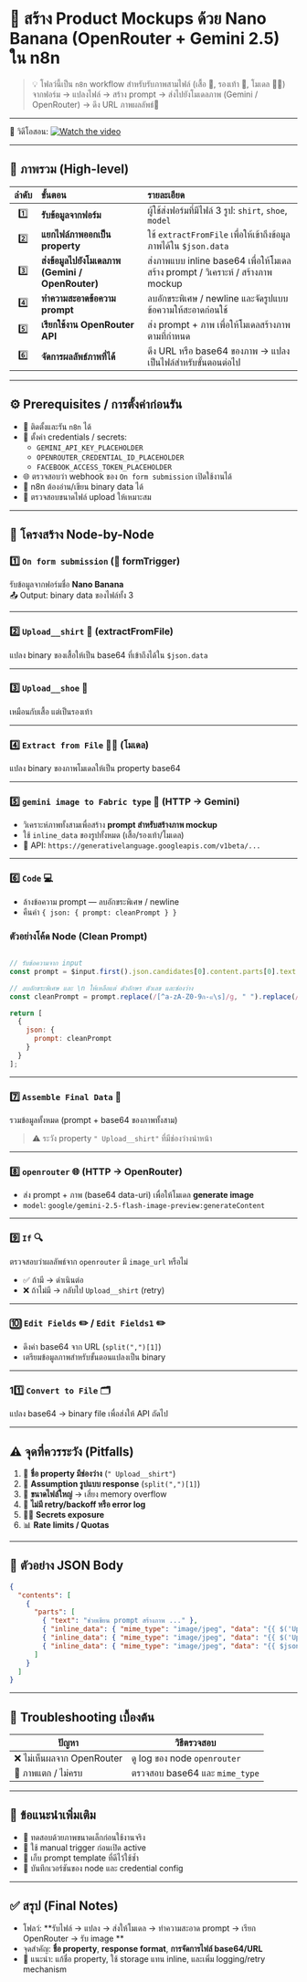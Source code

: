 # 🎨 สร้าง Product Mockups ด้วย Nano Banana (OpenRouter + Gemini 2.5) ใน n8n

> 💡 โฟลว์นี้เป็น `n8n` workflow สำหรับรับภาพสามไฟล์ (เสื้อ 👕, รองเท้า 👟, โมเดล 🧍‍♀️) จากฟอร์ม → แปลงไฟล์ → สร้าง prompt → ส่งไปยังโมเดลภาพ (Gemini / OpenRouter) → ดึง URL ภาพผลลัพธ์📸  

---

🎥 วิดีโอสอน: 
[![Watch the video](https://github.com/novelbiz/AI_Automation/blob/main/assets/thumbnail/Generate%20Product%20Mockups%20with%20Nano%20Banana.png)](https://youtu.be/TC5sTjpcEws?si=LT4NroL6Iwbob2nF)

---

## 🧩 ภาพรวม (High-level)

| ลำดับ | ขั้นตอน                                          | รายละเอียด                                                                      |
| :---: | :----------------------------------------------- | :------------------------------------------------------------------------------ |
|  1️⃣  | **รับข้อมูลจากฟอร์ม**                            | ผู้ใช้ส่งฟอร์มที่มีไฟล์ 3 รูป: `shirt`, `shoe`, `model`                         |
|  2️⃣  | **แยกไฟล์ภาพออกเป็น property**                   | ใช้ `extractFromFile` เพื่อให้เข้าถึงข้อมูลภาพได้ใน `$json.data`                |
|  3️⃣  | **ส่งข้อมูลไปยังโมเดลภาพ (Gemini / OpenRouter)** | ส่งภาพแบบ inline base64 เพื่อให้โมเดลสร้าง prompt / วิเคราะห์ / สร้างภาพ mockup |
|  4️⃣  | **ทำความสะอาดข้อความ prompt**                    | ลบอักขระพิเศษ / newline และจัดรูปแบบข้อความให้สะอาดก่อนใช้                      |
|  5️⃣  | **เรียกใช้งาน OpenRouter API**                   | ส่ง prompt + ภาพ เพื่อให้โมเดลสร้างภาพตามที่กำหนด                               |
|  6️⃣  | **จัดการผลลัพธ์ภาพที่ได้**                       | ดึง URL หรือ base64 ของภาพ → แปลงเป็นไฟล์สำหรับขั้นตอนต่อไป                     |

---

## ⚙️ Prerequisites / การตั้งค่าก่อนรัน

* 🧩 ติดตั้งและรัน `n8n` ได้
* 🔐 ตั้งค่า credentials / secrets:
  * `GEMINI_API_KEY_PLACEHOLDER`
  * `OPENROUTER_CREDENTIAL_ID_PLACEHOLDER`
  * `FACEBOOK_ACCESS_TOKEN_PLACEHOLDER`
* 🌐 ตรวจสอบว่า webhook ของ `On form submission` เปิดใช้งานได้
* 💾 n8n ต้องอ่าน/เขียน binary data ได้
* 📏 ตรวจสอบขนาดไฟล์ upload ให้เหมาะสม

---

## 🧱 โครงสร้าง Node-by-Node

### 1️⃣ `On form submission` (🧾 formTrigger)
รับข้อมูลจากฟอร์มชื่อ **Nano Banana**  
📤 Output: binary data ของไฟล์ทั้ง 3

---

### 2️⃣ `Upload__shirt` 👕 (extractFromFile)
แปลง binary ของเสื้อให้เป็น base64 ที่เข้าถึงได้ใน `$json.data`

---

### 3️⃣ `Upload__shoe` 👟
เหมือนกับเสื้อ แต่เป็นรองเท้า

---

### 4️⃣ `Extract from File` 🧍‍♀️ (โมเดล)
แปลง binary ของภาพโมเดลให้เป็น property base64

---

### 5️⃣ `gemini image to Fabric type` 🤖 (HTTP → Gemini)
* วิเคราะห์ภาพทั้งสามเพื่อสร้าง **prompt สำหรับสร้างภาพ mockup**
* ใช้ `inline_data` ของรูปทั้งหมด (เสื้อ/รองเท้า/โมเดล)
* 📡 API: `https://generativelanguage.googleapis.com/v1beta/...`

---

### 6️⃣ `Code` 💻
* ล้างข้อความ prompt — ลบอักขระพิเศษ / newline
* คืนค่า `{ json: { prompt: cleanPrompt } }`

### ตัวอย่างโค้ด Node (Clean Prompt)

```js

// รับข้อความจาก input
const prompt = $input.first().json.candidates[0].content.parts[0].text || "";

// ลบอักขระพิเศษ และ \n ให้เหลือแต่ ตัวอักษร ตัวเลข และช่องว่าง
const cleanPrompt = prompt.replace(/[^a-zA-Z0-9ก-๙\s]/g, " ").replace(/\s+/g, " ").trim();

return [
  {
    json: {
      prompt: cleanPrompt
    }
  }
];
```

---

### 7️⃣ `Assemble Final Data` 🧩
รวมข้อมูลทั้งหมด (prompt + base64 ของภาพทั้งสาม)  
> ⚠️ ระวัง property `" Upload__shirt"` ที่มีช่องว่างนำหน้า

---

### 8️⃣ `openrouter` 🌐 (HTTP → OpenRouter)
* ส่ง prompt + ภาพ (base64 data-uri) เพื่อให้โมเดล **generate image**
* `model`: `google/gemini-2.5-flash-image-preview:generateContent`

---

### 9️⃣ `If` 🔍
ตรวจสอบว่าผลลัพธ์จาก `openrouter` มี `image_url` หรือไม่  
* ✅ ถ้ามี → ดำเนินต่อ  
* ❌ ถ้าไม่มี → กลับไป `Upload__shirt` (retry)

---

### 🔟 `Edit Fields` ✏️ / `Edit Fields1` ✏️
* ดึงค่า base64 จาก URL (`split(",")[1]`)
* เตรียมข้อมูลภาพสำหรับขั้นตอนแปลงเป็น binary

---

### 11️⃣ `Convert to File` 🗂️
แปลง base64 → binary file เพื่อส่งให้ API ถัดไป

---

## ⚠️ จุดที่ควรระวัง (Pitfalls)

1. 🧱 **ชื่อ property มีช่องว่าง** (`" Upload__shirt"`)
2. 🔄 **Assumption รูปแบบ response** (`split(",")[1]`)
3. 💾 **ขนาดไฟล์ใหญ่** → เสี่ยง memory overflow
4. 🧯 **ไม่มี retry/backoff หรือ error log**
5. 🕵️‍♂️ **Secrets exposure**
6. 📊 **Rate limits / Quotas**

---


## 🧰 ตัวอย่าง JSON Body

```json
{
  "contents": [
    {
      "parts": [
        { "text": "ช่วยเขียน prompt สร้างภาพ ..." },
        { "inline_data": { "mime_type": "image/jpeg", "data": "{{ $('Upload__shirt').item.json.data }}" } },
        { "inline_data": { "mime_type": "image/jpeg", "data": "{{ $('Upload__shoe').item.json.data }}" } },
        { "inline_data": { "mime_type": "image/jpeg", "data": "{{ $json.data }}" } }
      ]
    }
  ]
}
```

---

## 🧩 Troubleshooting เบื้องต้น

| ปัญหา | วิธีตรวจสอบ |
|--------|---------------|
| ❌ ไม่เห็นผลจาก OpenRouter | ดู log ของ node `openrouter` |
| 🧃 ภาพแตก / ไม่ครบ | ตรวจสอบ base64 และ `mime_type` |

---

## 🧠 ข้อแนะนำเพิ่มเติม

* 🧪 ทดสอบด้วยภาพขนาดเล็กก่อนใช้งานจริง  
* 🔧 ใช้ manual trigger ก่อนเปิด active  
* 💾 เก็บ prompt template ที่ดีไว้ใช้ซ้ำ  
* 🧰 บันทึกเวอร์ชันของ node และ credential config

---

## ✅ สรุป (Final Notes)

* โฟลว์: **รับไฟล์ → แปลง → ส่งให้โมเดล → ทำความสะอาด prompt → เรียก OpenRouter → รับ image **
* จุดสำคัญ: **ชื่อ property**, **response format**, **การจัดการไฟล์ base64/URL**
* 🔧 แนะนำ: แก้ชื่อ property, ใช้ storage แทน inline, และเพิ่ม logging/retry mechanism





